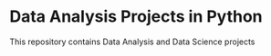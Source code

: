 # Data Analysis Projects in Python
This repository contains Data Analysis and Data Science projects
